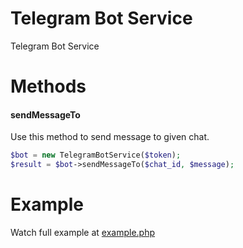 # Telegram Bot Service
Telegram Bot Service

# Methods
  #### sendMessageTo
  Use this method to send message to given chat.
  ```php
  $bot = new TelegramBotService($token);
  $result = $bot->sendMessageTo($chat_id, $message);
  ```
# Example
  Watch full example at [example.php](https://github.com/Korzinkayablok/TelegramBot/blob/master/example.php)
